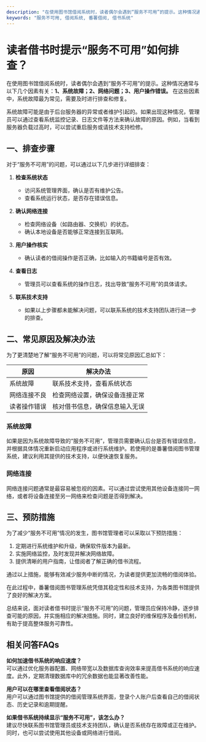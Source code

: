 ```yaml
---
description: "在使用图书馆借阅系统时，读者偶尔会遇到“服务不可用”的提示。这种情况通常与以下几个因素有关：**1、系统故障；2、网络问题；3、用户操作错误。** 在这些因素中，系统故障最为常见，需要及时进行排查和修复。"
keywords: "服务不可用, 借阅系统, 番薯借阅, 借书系统"
---
```

# 读者借书时提示“服务不可用”如何排查？

在使用图书馆借阅系统时，读者偶尔会遇到“服务不可用”的提示。这种情况通常与以下几个因素有关：**1、系统故障；2、网络问题；3、用户操作错误。** 在这些因素中，系统故障最为常见，需要及时进行排查和修复。

系统故障可能是由于后台服务器的异常或者维护引起的。如果出现这种情况，管理员可以通过查看系统监控记录、日志文件等方法来确认故障的原因。例如，当看到服务器负载过高时，可以尝试重启服务或请技术支持检修。

## **一、排查步骤**

对于“服务不可用”的问题，可以通过以下几步进行详细排查：

1. **检查系统状态**
   - 访问系统管理界面，确认是否有维护公告。
   - 查看系统运行状态，是否存在错误信息。
   
2. **确认网络连接**
   - 检查网络设备（如路由器、交换机）的状态。
   - 确认本地设备是否能够正常连接到互联网。

3. **用户操作核实**
   - 确认读者的借阅操作是否正确，比如输入的书籍编号是否有效。

4. **查看日志**
   - 管理员可以查看系统的操作日志，找出导致“服务不可用”的具体请求。

5. **联系技术支持**
   - 如果以上步骤都未能解决问题，可以联系系统的技术支持团队进行进一步的排查。

## **二、常见原因及解决办法**

为了更清楚地了解“服务不可用”的问题，可以将常见原因汇总如下：

| 原因               | 解决办法                         |
|-------------------|---------------------------------|
| 系统故障           | 联系技术支持，查看系统状态      |
| 网络连接不良       | 检查网络设置，确保设备连接正常 |
| 读者操作错误       | 核对借书信息，确保信息输入无误 |

### **系统故障**

如果是因为系统故障导致的“服务不可用”，管理员需要确认后台是否有错误信息，并根据具体情况重新启动应用程序或进行系统维护。若使用的是番薯借阅图书管理系统，建议利用其提供的技术支持，以便快速恢复服务。

### **网络连接**

网络连接问题通常是最容易被忽视的因素。可以通过尝试使用其他设备连接同一网络，或者将设备连接至另一网络来检查问题是否得到解决。

## **三、预防措施**

为了减少“服务不可用”情况的发生，图书馆管理者可以采取以下预防措施：

1. 定期进行系统维护和升级，确保软件版本为最新。
2. 实施网络监控，及时发现并解决网络故障。
3. 提供清晰的用户指南，让借阅者了解正确的借书流程。

通过以上措施，能够有效减少服务中断的情况，为读者提供更加流畅的借阅体验。 

在此过程中，番薯借阅图书管理系统凭借其稳定性和技术支持，为各类图书馆提供了良好的解决方案。

总结来说，面对读者借书时提示“服务不可用”的问题，管理员应保持冷静，逐步排查可能的原因，并实施相应的解决措施。同时，建立良好的维保程序及备份机制，有助于提高整体服务可靠性。

## 相关问答FAQs

**如何加速借书系统的响应速度？**  
可以通过优化服务器配置、网络带宽以及数据库查询效率来提高借书系统的响应速度。此外，定期清理数据库中的冗余数据也能显著改善性能。

**用户可以在哪里查看借阅状态？**  
用户可以通过图书馆提供的借阅管理系统界面，登录个人账户后查看自己的借阅状态、历史记录和逾期提醒。

**如果借书系统持续显示“服务不可用”，该怎么办？**  
建议尽快联系图书馆管理员或技术支持团队，确认是否系统存在故障或正在维护。同时，也可以尝试使用其他设备或网络进行借阅。
